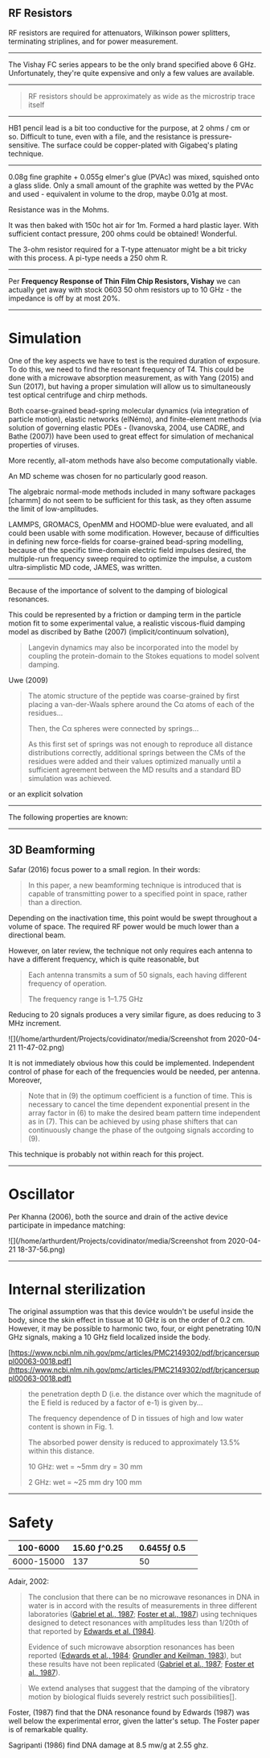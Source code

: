 ## RF Resistors

RF resistors are required for attenuators, Wilkinson power splitters, terminating striplines, and for power measurement.

----

The Vishay FC series appears to be the only brand specified above 6 GHz. Unfortunately, they're quite expensive and only a few values are available.

-----

> RF resistors should be approximately as wide as the microstrip trace itself

---

HB1 pencil lead is a bit too conductive for the purpose, at 2 ohms / cm or so. Difficult to tune, even with a file, and the resistance is pressure-sensitive. The surface could be copper-plated with Gigabeq's plating technique.

---

0.08g fine graphite + 0.055g elmer's glue (PVAc) was mixed, squished onto a glass slide. Only a small amount of the graphite was wetted by the PVAc and used - equivalent in volume to the drop, maybe 0.01g at most.

Resistance was in the Mohms.

It was then baked with 150c hot air for 1m. Formed a hard plastic layer. With sufficient contact pressure, 200 ohms could be obtained! Wonderful.

The 3-ohm resistor required for a T-type attenuator might be a bit tricky with this process. A pi-type needs a 250 ohm R.

-----

Per **Frequency Response of Thin Film Chip Resistors, Vishay** we can actually get away with stock 0603 50 ohm resistors up to 10 GHz - the impedance is off by at most 20%.

--------

# Simulation

One of the key aspects we have to test is the required duration of exposure. To do this, we need to find the resonant frequency of T4. This could be done with a microwave absorption measurement, as with Yang (2015) and Sun (2017), but having a proper simulation will allow us to simultaneously test optical centrifuge and chirp methods.

Both coarse-grained bead-spring molecular dynamics (via integration of particle motion), elastic networks (elNémo), and finite-element methods (via solution of governing elastic PDEs - (Ivanovska, 2004, use CADRE, and Bathe (2007))  have been used to great effect for simulation of mechanical properties of viruses. 

More recently, all-atom methods have also become computationally viable. 

An MD scheme was chosen for no particularly good reason.

The algebraic normal-mode methods included in many software packages [charmm] do not seem to be sufficient for this task, as they often assume the limit of low-amplitudes.

LAMMPS, GROMACS, OpenMM and HOOMD-blue were evaluated, and all could been usable with some modification. However, because of difficulties in defining new force-fields for coarse-grained bead-spring modelling, because of the specific time-domain electric field impulses desired, the multiple-run frequency sweep required to optimize the impulse,  a custom ultra-simplistic MD code, JAMES, was written.

-------

Because of the importance of solvent to the damping of biological resonances.

This could be represented by a friction or damping term in the particle motion fit to some experimental value, a realistic viscous-fluid damping model as discribed by Bathe (2007) (implicit/continuum solvation),

>  Langevin dynamics may also be incorporated into the model by coupling the protein-domain to the Stokes equations to model solvent damping.

 Uwe (2009) 

> The atomic structure of the peptide was coarse-grained by first placing a van-der-Waals sphere around the Cα atoms of each of the residues...
> 
> Then, the Cα spheres were connected by springs...
> 
> As this first set of springs was not enough to reproduce all distance distributions correctly, additional springs between the CMs of the residues were added and their values optimized manually until a sufficient agreement between the MD results and a standard BD simulation was achieved.

or an explicit solvation 



------

The following properties are known:



----

## 3D Beamforming

Safar (2016) focus power to a small region. In their words:

> In this paper, a new beamforming technique is introduced that is capable of transmitting power to a specified
> point in space, rather than a direction.

Depending on the inactivation time, this point would be swept throughout a volume of space. The required RF power would be much lower than a directional beam.

However, on later review, the technique not only requires each antenna to have a different frequency, which is quite reasonable, but

> Each antenna transmits a sum of 50 signals, each having different frequency of operation.
> 
> The frequency range is 1–1.75 GHz

Reducing to 20 signals produces a very similar figure, as does reducing to 3 MHz increment.

![](/home/arthurdent/Projects/covidinator/media/Screenshot from 2020-04-21 11-47-02.png)

It is not immediately obvious how this could be implemented. Independent control of phase for each of the frequencies would be needed, per antenna. Moreover,

> Note that in (9) the optimum coefficient is a function of time.
> This is necessary to cancel the time dependent exponential
> present in the array factor in (6) to make the desired beam
> pattern time independent as in (7). This can be achieved by
> using phase shifters that can continuously change the phase
> of the outgoing signals according to (9).

This technique is probably not within reach for this project.

----

# Oscillator

Per Khanna (2006), both the source and drain of the active device participate in impedance matching:

![](/home/arthurdent/Projects/covidinator/media/Screenshot from 2020-04-21 18-37-56.png)

------

# Internal sterilization

The original assumption was that this device wouldn't be useful inside the body, since the skin effect in tissue at 10 GHz is on the order of 0.2 cm. However, it may be possible to harmonic two, four, or eight penetrating 10/N GHz signals, making a 10 GHz field localized inside the body.

[https://www.ncbi.nlm.nih.gov/pmc/articles/PMC2149302/pdf/brjcancersuppl00063-0018.pdf](https://www.ncbi.nlm.nih.gov/pmc/articles/PMC2149302/pdf/brjcancersuppl00063-0018.pdf)

> the penetration depth D (i.e. the distance over which the magnitude of the E field is reduced by a factor of e-1) is given by...
> 
> The frequency dependence of D in tissues of high and low water content is shown in Fig. 1.
> 
> The absorbed power density is
> reduced to approximately 13.5% within this distance.
> 
> 10 GHz: wet = ~5mm dry = 30 mm
> 
> 2 GHz: wet = ~25 mm dry 100 mm

------

# Safety

| 100-6000   | 15.60 ƒ^0.25 |     | 0.6455ƒ 0.5 |     |
| ---------- | ------------ | --- | ----------- | --- |
| 6000-15000 | 137          |     | 50          |     |

Adair, 2002:

> The conclusion that there can be no microwave resonances in DNA in water is in accord with the results of measurements in three different laboratories ([Gabriel et al., 1987](https://www.sciencedirect.com/science/article/pii/S0006349502754738#bib7); [Foster et al., 1987](https://www.sciencedirect.com/science/article/pii/S0006349502754738#bib5)) using techniques designed to detect resonances with amplitudes less than 1/20th of that reported by [Edwards et al. (1984)](https://www.sciencedirect.com/science/article/pii/S0006349502754738#bib4).
> 
> Evidence of such microwave absorption resonances has been reported ([Edwards et al., 1984](https://www.sciencedirect.com/science/article/pii/S0006349502754738#bib4); [Grundler and Keilman, 1983](https://www.sciencedirect.com/science/article/pii/S0006349502754738#bib8)), but these results have not been replicated ([Gabriel et al., 1987](https://www.sciencedirect.com/science/article/pii/S0006349502754738#bib7); [Foster et al., 1987](https://www.sciencedirect.com/science/article/pii/S0006349502754738#bib5)).

> We extend analyses that suggest that the damping of the vibratory motion by biological fluids severely restrict such possibilities[].

Foster, (1987) find that the DNA resonance found by Edwards (1987) was well below the experimental error, given the latter's setup. The Foster paper is of remarkable quality.

Sagripanti (1986) find DNA damage at 8.5 mw/g at 2.55 ghz. 


